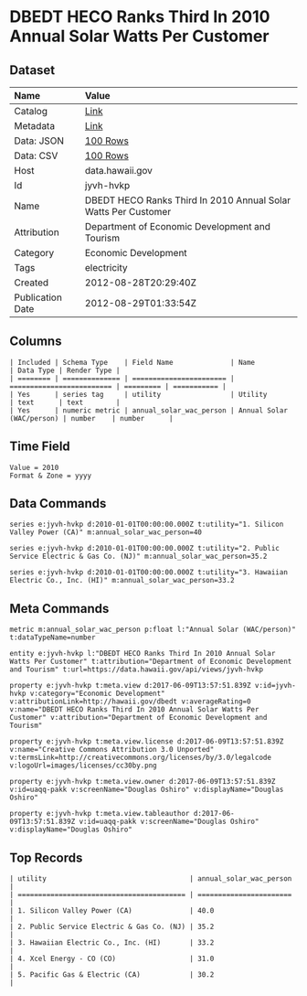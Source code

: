 # DBEDT HECO Ranks Third In 2010 Annual Solar Watts Per Customer

## Dataset

| Name | Value |
| :--- | :---- |
| Catalog | [Link](https://catalog.data.gov/dataset/dbedt-heco-ranks-third-in-2010-annual-solar-watts-per-customer-bf5dd) |
| Metadata | [Link](https://data.hawaii.gov/api/views/jyvh-hvkp) |
| Data: JSON | [100 Rows](https://data.hawaii.gov/api/views/jyvh-hvkp/rows.json?max_rows=100) |
| Data: CSV | [100 Rows](https://data.hawaii.gov/api/views/jyvh-hvkp/rows.csv?max_rows=100) |
| Host | data.hawaii.gov |
| Id | jyvh-hvkp |
| Name | DBEDT HECO Ranks Third In 2010 Annual Solar Watts Per Customer |
| Attribution | Department of Economic Development and Tourism |
| Category | Economic Development |
| Tags | electricity |
| Created | 2012-08-28T20:29:40Z |
| Publication Date | 2012-08-29T01:33:54Z |

## Columns

```ls
| Included | Schema Type    | Field Name              | Name                      | Data Type | Render Type |
| ======== | ============== | ======================= | ========================= | ========= | =========== |
| Yes      | series tag     | utility                 | Utility                   | text      | text        |
| Yes      | numeric metric | annual_solar_wac_person | Annual Solar (WAC/person) | number    | number      |
```

## Time Field

```ls
Value = 2010
Format & Zone = yyyy
```

## Data Commands

```ls
series e:jyvh-hvkp d:2010-01-01T00:00:00.000Z t:utility="1. Silicon Valley Power (CA)" m:annual_solar_wac_person=40

series e:jyvh-hvkp d:2010-01-01T00:00:00.000Z t:utility="2. Public Service Electric & Gas Co. (NJ)" m:annual_solar_wac_person=35.2

series e:jyvh-hvkp d:2010-01-01T00:00:00.000Z t:utility="3. Hawaiian Electric Co., Inc. (HI)" m:annual_solar_wac_person=33.2
```

## Meta Commands

```ls
metric m:annual_solar_wac_person p:float l:"Annual Solar (WAC/person)" t:dataTypeName=number

entity e:jyvh-hvkp l:"DBEDT HECO Ranks Third In 2010 Annual Solar Watts Per Customer" t:attribution="Department of Economic Development and Tourism" t:url=https://data.hawaii.gov/api/views/jyvh-hvkp

property e:jyvh-hvkp t:meta.view d:2017-06-09T13:57:51.839Z v:id=jyvh-hvkp v:category="Economic Development" v:attributionLink=http://hawaii.gov/dbedt v:averageRating=0 v:name="DBEDT HECO Ranks Third In 2010 Annual Solar Watts Per Customer" v:attribution="Department of Economic Development and Tourism"

property e:jyvh-hvkp t:meta.view.license d:2017-06-09T13:57:51.839Z v:name="Creative Commons Attribution 3.0 Unported" v:termsLink=http://creativecommons.org/licenses/by/3.0/legalcode v:logoUrl=images/licenses/cc30by.png

property e:jyvh-hvkp t:meta.view.owner d:2017-06-09T13:57:51.839Z v:id=uaqq-pakk v:screenName="Douglas Oshiro" v:displayName="Douglas Oshiro"

property e:jyvh-hvkp t:meta.view.tableauthor d:2017-06-09T13:57:51.839Z v:id=uaqq-pakk v:screenName="Douglas Oshiro" v:displayName="Douglas Oshiro"
```

## Top Records

```ls
| utility                                   | annual_solar_wac_person | 
| ========================================= | ======================= | 
| 1. Silicon Valley Power (CA)              | 40.0                    | 
| 2. Public Service Electric & Gas Co. (NJ) | 35.2                    | 
| 3. Hawaiian Electric Co., Inc. (HI)       | 33.2                    | 
| 4. Xcel Energy - CO (CO)                  | 31.0                    | 
| 5. Pacific Gas & Electric (CA)            | 30.2                    | 
```